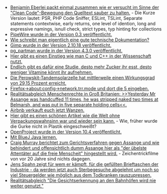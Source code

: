 * [Benjamin Eberlei packt einmal zusammen wie er versucht im Sinne der "Clean Code"-Bewegung den Quelltext sauber zu halten.](https://beberlei.de/2020/02/25/clean_code_object_calisthenics_rules_i_try_to_follow.html) - Die Kurze Version lautet: PSR, PHP Code Sniffer, ESLint, TSLint, Separate statements contextwise, early returns, one level of idention, long and expressive namings, isnull check, strict types, typ hinting for collections
* [PipeWire wurde in der Version 0.3 veröffentlicht.](https://www.pro-linux.de/news/1/27824/pipewire-03-mit-stabilen-schnittstellen.html)
* [Wie schreibt man eigentlich eine gute technische Dokumentation?](https://opensource.com/article/20/2/technical-resume-writing)
* [Gimp wurde in der Version 2.10.18 veröffentlicht.](https://www.phoronix.com/scan.php?page=news_item&px=GIMP-2.10.18-Released)
* [pg_partman wurde in der Version 4.3.0 veröffentlicht.](https://www.postgresql.org/about/news/2014/)
* [Hier gibt es einen Einstieg wie man C und C++ in der Wissenschaft nutzt.](https://opensource.com/article/20/2/c-data-science)
* [Endlich gibt es dafür eine Studie, desto mehr Zucker ihr esst, desto weniger Vitamine könnt ihr aufnehmen.](https://netzfrauen.org/2020/02/24/sugar-3/)
* [Die Perowskit-Tandemsolarzelle hat mittlerweile einen Wirkungsgrad von 29,15 Prozent erreicht.](https://www.sonnenseite.com/de/wissenschaft/rekord-wirkungsgrad-von-perowskit-tandemsolarzelle-springt-auf-2915-prozent.html)
* [Firefox->about:config->network.trr.mode und dort die 5 eingeben.](https://wiki.mozilla.org/Trusted_Recursive_Resolver#network.trr.mode)
* [Realitätsabgleich Menschenrechte in Groß Britanien: >>Yesterday Mr Assange was handcuffed 11 times, he was stripped naked two times at Belmarsh, and was put in five separate holding cells<<.](https://blog.fefe.de/?ts=a0ab8746)
* [Airbnb verkauft euch jetzt Wanzen.](https://blog.fefe.de/?ts=a0ad7734)
* [Hier gibt es einen schönen Artikel wie die Welt ohne Verpackungswahnsinn war und wieder sein kann.](https://netzfrauen.org/2020/02/26/waste-3-2/) - Wie, früher wurde die Gurke nicht in Plastik eingeschweißt?
* [OpenProject wurde in der Version 10.4 veröffentlicht.](https://www.pro-linux.de/news/1/27825/openproject-104-freigegeben.html)
* [Mit BlueJ Java lernen.](https://opensource.com/article/20/2/learn-java-bluej)
* [Craig Murray berichtet zum Gerichtsverfahren gegen Assange und wie behindert und offensichtlich dumm Assange hier als "der übelste Attentäter auf die freie Menscheit" hingestellt wird.](https://blog.fefe.de/?ts=a0a89791) - Zeichentrickfilme von vor 20 Jahre sind nichts dagegen.
* [Jens Spahn zeigt für wem er kämpft, für die gefüllten Brieftaschen der Industrie - da werden jetzt auch Sterbegesuche abgelehnt um noch so viel Steuergelder wie möglich aus dem Todkranken rauszupressen.](https://blog.fefe.de/?ts=a0a88e89)
* [Realitätsabgleich "Die Gesichtserkennung an den Bahnhöfen wird nie weiter genutzt."](https://blog.fefe.de/?ts=a0a88cdf)
